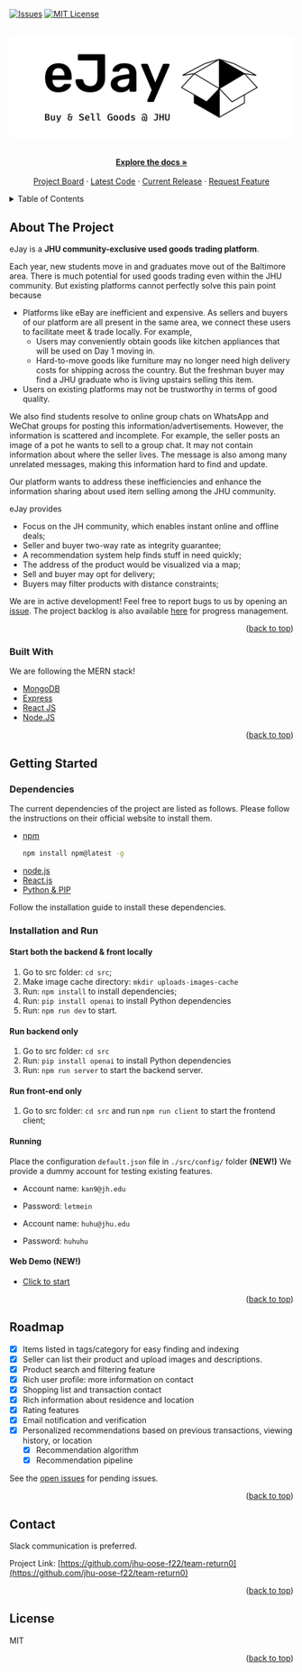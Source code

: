 
[![Issues][issues-shield]][issues-url]
[![MIT License][license-shield]][license-url]

<br />

<div align="center">
  <a href="https://github.com/jhu-oose-f22/team-return0">
    <img src="images/logo.png">
  </a>
  <!-- <h3 align="center">eJay Platform</h3> -->
  <p align="center">
    <!-- Buy & Sell Goods @ JHU -->
    <br />
    <a href="https://github.com/jhu-oose-f22/team-return0/blob/main/README.md"><strong>Explore the docs »</strong></a>
    <br />
    <br />
    <a href="https://github.com/orgs/jhu-oose-f22/projects/3/views/1?layout=table">Project Board</a>
    ·
    <a href="https://github.com/jhu-oose-f22/team-return0/tree/dev">Latest Code</a>
    ·
    <a href="https://github.com/jhu-oose-f22/team-return0/tree/main">Current Release</a>
    ·
    <a href="https://github.com/jhu-oose-f22/team-return0/issues">Request Feature</a>
  </p>
</div>




<details>
  <summary>Table of Contents</summary>
  <ol>
    <li>
      <a href="#about-the-project">About The Project</a>
      <ul>
        <li><a href="#built-with">Built With</a></li>
      </ul>
    </li>
    <li>
      <a href="#getting-started">Getting Started</a>
      <ul>
        <li><a href="#dependencies">Dependencies</a></li>
        <li><a href="#installation">Installation</a></li>
      </ul>
    </li>
    <!-- <li><a href="#usage">Usage</a></li> -->
    <li><a href="#roadmap">Roadmap</a></li>
    <!-- <li><a href="#contributing">Contributing</a></li> -->
    <li><a href="#contact">Contact</a></li>
    <li><a href="#license">License</a></li>
    <!-- <li><a href="#acknowledgments">Acknowledgments</a></li> -->
  </ol>
</details>


## About The Project

eJay is a **JHU community-exclusive used goods trading platform**.

Each year, new students move in and graduates move out of the Baltimore area. There is much potential for used goods trading even within the JHU community. But existing platforms cannot perfectly solve this pain point because

  - Platforms like eBay are inefficient and expensive. As sellers and buyers of our platform are all present in the same area, we connect these users to facilitate meet & trade locally. For example,
    - Users may conveniently obtain goods like kitchen appliances that will be used on Day 1 moving in.
    - Hard-to-move goods like furniture may no longer need high delivery costs for shipping across the country. But the freshman buyer may find a JHU graduate who is living upstairs selling this item.
  - Users on existing platforms may not be trustworthy in terms of good quality.

We also find students resolve to online group chats on WhatsApp and WeChat groups for posting this information/advertisements. However, the information is scattered and incomplete. For example, the seller posts an image of a pot he wants to sell to a group chat. It may not contain information about where the seller lives. The message is also among many unrelated messages, making this information hard to find and update.

Our platform wants to address these inefficiencies and enhance the information sharing about used item selling among the JHU community.

eJay provides
* Focus on the JH community, which enables instant online and offline deals;
* Seller and buyer two-way rate as integrity guarantee;
* A recommendation system help finds stuff in need quickly;
* The address of the product would be visualized via a map;
* Sell and buyer may opt for delivery;
* Buyers may filter products with distance constraints;


We are in active development! Feel free to report bugs to us by opening an [issue](https://github.com/jhu-oose-f22/team-return0/issues). The project backlog is also available [here](https://github.com/orgs/jhu-oose-f22/projects/3/views/1?layout=table) for progress management.

<p align="right">(<a href="#readme-top">back to top</a>)</p>


### Built With

<!-- * [![Next][Next.js]][Next-url]

* [![React][React.js]][React-url]
* [![Bootstrap][Bootstrap.com]][Bootstrap-url]
* [![JQuery][JQuery.com]][JQuery-url] -->

We are following the MERN stack!

* [MongoDB](https://www.mongodb.com/)
* [Express](https://expressjs.com/)
* [React JS](https://reactjs.org/)
* [Node.JS](https://nodejs.org/en/)

<p align="right">(<a href="#readme-top">back to top</a>)</p>



<!-- GETTING STARTED -->
## Getting Started

### Dependencies

The current dependencies of the project are listed as follows. Please follow the instructions on their official website to install them.

* [npm](https://www.npmjs.com/)
  ```sh
  npm install npm@latest -g
  ```
* [node.js](https://nodejs.org/en/)
* [React.js](https://reactjs.org/)
* [Python & PIP](https://www.python.org/)

Follow the installation guide to install these dependencies.

### Installation and Run

#### Start both the backend & front locally

1. Go to src folder: ```cd src```;
2. Make image cache directory: `mkdir uploads-images-cache`
3. Run: ```npm install``` to install dependencies;
4. Run: ```pip install openai``` to install Python dependencies
5. Run: ```npm run dev``` to start.

#### Run backend only

1. Go to src folder: ```cd src``` 
2. Run: ```pip install openai``` to install Python dependencies
3. Run: ```npm run server``` to start the backend server.

#### Run front-end only

1. Go to src folder: ```cd src``` and run ```npm run client``` to start the frontend client;

#### Running

Place the configuration `default.json` file in `./src/config/` folder **(NEW!)**
We provide a dummy account for testing existing features.

- Account name: `kan9@jh.edu`
- Password: `letmein`

- Account name: `huhu@jhu.edu`
- Password: `huhuhu`

#### Web Demo (NEW!)

- [Click to start](http://ejay.online)

<p align="right">(<a href="#readme-top">back to top</a>)</p>

<!-- USAGE EXAMPLES -->
<!-- ## Usage

Use this space to show useful examples of how a project can be used. Additional screenshots, code examples and demos work well in this space. You may also link to more resources.

_For more examples, please refer to the [Documentation](https://example.com)_

<p align="right">(<a href="#readme-top">back to top</a>)</p>
 -->


<!-- ROADMAP -->
## Roadmap

- [x] Items listed in tags/category for easy finding and indexing
- [X] Seller can list their product and upload images and descriptions.
- [X] Product search and filtering feature
- [X] Rich user profile: more information on contact
- [x] Shopping list and transaction contact
- [x] Rich information about residence and location
- [x] Rating features
- [x] Email notification and verification
- [x] Personalized recommendations based on previous transactions, viewing history, or location
    - [x] Recommendation algorithm
    - [x] Recommendation pipeline

See the [open issues](https://github.com/jhu-oose-f22/team-return0/issues) for pending issues.

<p align="right">(<a href="#readme-top">back to top</a>)</p>



<!-- CONTRIBUTING -->
<!-- ## Contributing

Contributions are what make the open source community such an amazing place to learn, inspire, and create. Any contributions you make are **greatly appreciated**.

If you have a suggestion that would make this better, please fork the repo and create a pull request. You can also simply open an issue with the tag "enhancement".
Don't forget to give the project a star! Thanks again!

1. Fork the Project
2. Create your Feature Branch (`git checkout -b feature/AmazingFeature`)
3. Commit your Changes (`git commit -m 'Add some AmazingFeature'`)
4. Push to the Branch (`git push origin feature/AmazingFeature`)
5. Open a Pull Request

<p align="right">(<a href="#readme-top">back to top</a>)</p> -->


<!-- CONTACT -->
## Contact

Slack communication is preferred.

Project Link: [https://github.com/jhu-oose-f22/team-return0](https://github.com/jhu-oose-f22/team-return0)

<p align="right">(<a href="#readme-top">back to top</a>)</p>

## License
MIT

<!-- ACKNOWLEDGMENTS -->
<!-- ## Acknowledgments

Use this space to list resources you find helpful and would like to give credit to. I've included a few of my favorites to kick things off!

* [Choose an Open Source License](https://choosealicense.com)
* [GitHub Emoji Cheat Sheet](https://www.webpagefx.com/tools/emoji-cheat-sheet)
* [Malven's Flexbox Cheatsheet](https://flexbox.malven.co/)
* [Malven's Grid Cheatsheet](https://grid.malven.co/)
* [Img Shields](https://shields.io)
* [GitHub Pages](https://pages.github.com)
* [Font Awesome](https://fontawesome.com)
* [React Icons](https://react-icons.github.io/react-icons/search) -->

<p align="right">(<a href="#readme-top">back to top</a>)</p>



<!-- MARKDOWN LINKS & IMAGES -->
<!-- https://www.markdownguide.org/basic-syntax/#reference-style-links -->
[contributors-shield]: https://img.shields.io/github/contributors/othneildrew/Best-README-Template.svg?style=for-the-badge
[contributors-url]: https://github.com/othneildrew/Best-README-Template/graphs/contributors
[forks-shield]: https://img.shields.io/github/forks/othneildrew/Best-README-Template.svg?style=for-the-badge
[forks-url]: https://github.com/othneildrew/Best-README-Template/network/members
[stars-shield]: https://img.shields.io/github/stars/othneildrew/Best-README-Template.svg?style=for-the-badge
[stars-url]: https://github.com/othneildrew/Best-README-Template/stargazers
[issues-shield]: https://img.shields.io/github/issues/othneildrew/Best-README-Template.svg?style=for-the-badge
[issues-url]: https://github.com/othneildrew/Best-README-Template/issues
[license-shield]: https://img.shields.io/github/license/othneildrew/Best-README-Template.svg?style=for-the-badge
[license-url]: https://github.com/jhu-oose-f22/team-return0/blob/main/LICENSE.txt
[linkedin-shield]: https://img.shields.io/badge/-LinkedIn-black.svg?style=for-the-badge&logo=linkedin&colorB=555
[linkedin-url]: https://linkedin.com/in/othneildrew
[product-screenshot]: images/screenshot.png
[Next.js]: https://img.shields.io/badge/next.js-000000?style=for-the-badge&logo=nextdotjs&logoColor=white
[Next-url]: https://nextjs.org/
[React.js]: https://img.shields.io/badge/React-20232A?style=for-the-badge&logo=react&logoColor=61DAFB
[React-url]: https://reactjs.org/
[Vue.js]: https://img.shields.io/badge/Vue.js-35495E?style=for-the-badge&logo=vuedotjs&logoColor=4FC08D
[Vue-url]: https://vuejs.org/
[Angular.io]: https://img.shields.io/badge/Angular-DD0031?style=for-the-badge&logo=angular&logoColor=white
[Angular-url]: https://angular.io/
[Svelte.dev]: https://img.shields.io/badge/Svelte-4A4A55?style=for-the-badge&logo=svelte&logoColor=FF3E00
[Svelte-url]: https://svelte.dev/
[Laravel.com]: https://img.shields.io/badge/Laravel-FF2D20?style=for-the-badge&logo=laravel&logoColor=white
[Laravel-url]: https://laravel.com
[Bootstrap.com]: https://img.shields.io/badge/Bootstrap-563D7C?style=for-the-badge&logo=bootstrap&logoColor=white
[Bootstrap-url]: https://getbootstrap.com
[JQuery.com]: https://img.shields.io/badge/jQuery-0769AD?style=for-the-badge&logo=jquery&logoColor=white
[JQuery-url]: https://jquery.com
